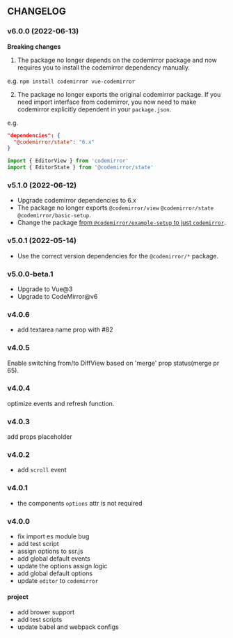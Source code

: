 ## CHANGELOG

### v6.0.0 (2022-06-13)

**Breaking changes**

1. The package no longer depends on the codemirror package and now requires you to install the codemirror dependency manually.

e.g. `npm install codemirror vue-codemirror`

2. The package no longer exports the original codemirror package. If you need import interface from codemirror, you now need to make codemirror explicitly dependent in your `package.json`.

e.g.

```json
"dependencies": {
  "@codemirror/state": "6.x"
}
```

```ts
import { EditorView } from 'codemirror'
import { EditorState } from '@codemirror/state'
```

### v5.1.0 (2022-06-12)

- Upgrade codemirror dependencies to 6.x
- The package no longer exports `@codemirror/view` `@codemirror/state` `@codemirror/basic-setup`.
- Change the package [from `@codemirror/example-setup` to just `codemirror`](https://github.com/codemirror/basic-setup/blob/main/CHANGELOG.md#breaking-changes).

### v5.0.1 (2022-05-14)

- Use the correct version dependencies for the `@codemirror/*` package.

### v5.0.0-beta.1

- Upgrade to Vue@3
- Upgrade to CodeMirror@v6

### v4.0.6

- add textarea name prop with #82

### v4.0.5

Enable switching from/to DiffView based on 'merge' prop status(merge pr 65).

### v4.0.4

optimize events and refresh function.

### v4.0.3

add props placeholder

### v4.0.2

- add `scroll` event

### v4.0.1

- the components `options` attr is not required

### v4.0.0

- fix import es module bug
- add test script
- assign options to ssr.js
- add global default events
- update the options assign logic
- add global default options
- update `editor` to `codemirror`

#### project

- add brower support
- add test scripts
- update babel and webpack configs
